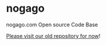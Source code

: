 # nogago
nogago.com Open source Code Base

[Please visit our old repository for now](https://opensource.nogago.com)!

